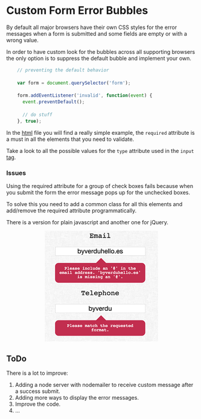 # Custom Form Error Bubbles 

By default all major browsers have their own CSS styles for the error messages when a form is submitted and some fields are empty or with a wrong value.

In order to have custom look for the bubbles across all supporting browsers the only option is to suppress the default bubble and implement your own.

```javascript
	// preventing the default behavior

	var form = document.querySelector('form');

	form.addEventListener('invalid', function(event) {
      event.preventDefault();

      // do stuff
    }, true);
```
 
In the [html](https://github.com/byverdu/HTML5FormValidator/blob/master/index.html) file you will find a really simple example, the `required` attribute is a must in all the elements that you need to validate.

Take a look to all the possible values for the `type` attribute used in the `input` [tag](https://developer.mozilla.org/en-US/docs/Web/HTML/Element/Input).

### Issues

Using the required attribute for a group of check boxes fails because when you submit the form the error message pops up for the unchecked boxes. 

To solve this you need to add a common class for all this elements and add/remove the required attribute programmatically.

There is a version for plain javascript and another one for jQuery.

<p align="center">
  <img src="demo.png" alt="demo image">
</p>


## ToDo

There is a lot to improve:

1. Adding a node server with nodemailer to receive custom message after a success submit.
2. Adding more ways to display the error messages.
3. Improve the code.
4. ...